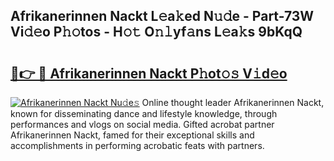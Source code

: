 ## Afrikanerinnen Nackt L𝚎a𝚔ed N𝚞𝚍e - Part-73W Vi𝚍𝚎o P𝚑𝚘tos - H𝚘𝚝 O𝚗𝚕yf𝚊ns L𝚎a𝚔s 9bKqQ

# <h2><a href="http://kf41w8l.oniu.top/?m=Afrikanerinnen+Nackt">🔗👉 🔴 Afrikanerinnen Nackt P𝚑ot𝚘𝚜 V𝚒d𝚎o</a></h2>

[![Afrikanerinnen Nackt Nu𝚍e𝚜](https://i.imgur.com/0qMVB7G.gif)](http://kf41w8l.oniu.top/?m=Afrikanerinnen+Nackt)
Online thought leader Afrikanerinnen Nackt, known for disseminating dance and lifestyle knowledge, through performances and vlogs on social media. Gifted acrobat partner Afrikanerinnen Nackt, famed for their exceptional skills and accomplishments in performing acrobatic feats with partners.  
